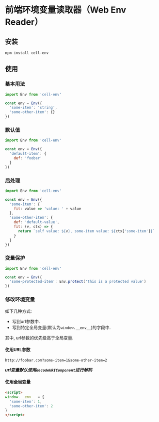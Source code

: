 # 前端环境变量读取器（Web Env Reader）

## 安装

``` shell
npm install cell-env
```

## 使用

### 基本用法

``` js
import Env from 'cell-env'

const env = Env({
  'some-item': 'string',
  'some-other-item': {}
})
```

### 默认值

``` js
import Env from 'cell-env'

const env = Env({
  'default-item': {
    def: 'foobar'
  }
})
```

### 后处理

``` js
import Env from 'cell-env'

const env = Env({
  'some-item': {
    fit: value => 'value: ' + value
  },
  'some-other-item': {
    def: 'default-value',
    fit: (v, ctx) => {
      return `self value: ${v}, some-item value: ${ctx['some-item']}`
    }
  }
})
```

### 变量保护

``` js
import Env from 'cell-env'

const env = Env({
  'some-protected-item': Env.protect('this is a protected value')
})
```

### 修改环境变量

如下几种方式:
* 写到url参数中.
* 写到特定全局变量(默认为`window.__env__`)的字段中.

其中, url参数的优先级高于全局变量.

#### 使用URL参数

```
http://foobar.com?some-item=1&some-other-item=2
```

***url变量默认使用`decodeURIComponent`进行解码***

#### 使用全局变量

``` html
<script>
window.__env__ = {
  'some-item': 1,
  'some-other-item': 2
}
</script>
```
